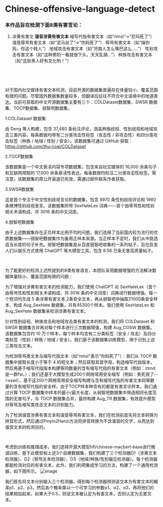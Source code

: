# Chinese-offensive-language-detect
### 本作品旨在检测下面8类有害言论：
 1. 涉黄有害文
 **谐音涉黄有害文本**
 缩写代指有害文本（如“nmsl”→“尼玛死了”）
 谐音辱骂有害文本（如“泥马丝了”→“你妈死了”）
 辱骂有害文本（如“操你妈，你这个贱人”）
 地域攻击有害文本（如“河南人怎么嘴巴这么.....”）
 性别攻击有害文本（如“这种男的一看就很下头，天天乱搞...”）
 种族攻击有害文本（如“这些黑人好有文化哟！”）

﻿

﻿

对于国内社交媒体有害文本检测，目前开源的数据集普遍存在体量较小、覆盖范围有限的问题。尽管国外数据集数量较多，但翻译后往往不符合中文语境中的地道表达。当前可获取的中文开源数据集主要有三个：COLDataset数据集、SWSR 数据集、TOCP数据集、弱智吧数据集。

1.COLDataset 数据集

由 Deng 等人构建，包含 37,480 条标注评论，涵盖种族歧视、性别歧视和地域攻击三类内容。每条数据均带有二分类攻击性标签（攻击性 / 非攻击性）和四分类攻击标签（种族 / 地域 / 性别 / 安全）。该数据集可通过 GitHub 获取：https://github.com/thu-coai/COLDataset﻿﻿

2.TOCP数据集

该数据集是一个中文亵渎内容专项数据集，包含来自社交媒体的 16,000 余条句子和互联网爬取的 17,000 余条亵渎性表达，每条数据均标注二分类攻击性标签。需注意，该数据集的原公开渠道已失效，需通过邮件联系作者获取。﻿﻿

3.SWSR数据集

这是首个专注于中文性别歧视言论的数据集，包含 8970 条性别歧视评论和 1980 条微博性别歧视发言。该数据集附带 SexHateLex 词典——首个由辱骂性和性别相关术语构成、共 3016 条的中文词库。

4.弱智吧数据集

由于上述数据集存在正负样本比例不均的问题，我们选用了当前国内较为流行的优质数据集——弱智吧数据集作为备用正样本来源。当正样本不足时，我们从中挑选适当长度的句子补充。弱智吧数据集是从百度弱智吧收集的一系列帖子，旨在启发人们以娱乐方式使用 ChatGPT 等大模型工具，包含 8.56 万条无害高质量帖子。

 

﻿﻿ 

为了能更好的检测上述所提到的8类有害语言，本团队采用数据增强的方法解决数据体量较小、覆盖范围有限的问题：

为了增强对涉黄有害文本的检测能力，我们使用 ChatGPT 对 SexHateLex（首个由辱骂性和性别相关术语构成、共 3016 条的中文词库）词典进行数据增强。每一个短词均生成 5 条涉黄有害文本,2条安全文本，再从弱智吧中抽取21000条安全样本，构成 Aug_SexHate 数据集，共有45300个样本。我们使用 SexHateLex 和 Aug_SexHate 数据集来检测涉黄有害文本。

针对性别歧视、种族攻击和地域攻击类有害文本的检测，我们将 COLDataset 和 SWSR 数据集合并再对每个样本进行三次数据增强，构建 Aug_COSW 数据集。该数据集包含约 10 万个样本，每个样本均含有二分类标签（安全 / 攻击）及四分类标签（性别 / 种族 / 地域 / 安全）。我们基于该数据集训练模型，用于识别上述三类攻击文本。

为检测辱骂类文本与缩写代指文本（如“nmsl”表示“你妈死了”）：我们从 TOCP 数据集中提取长度小于等于 4 的短文本；然后获取其首字母，构造缩写代指版本，然后再基于缩写代指版本构建等同数量的含有缩写代指的有害文本（例如：ztmd是一群fw。）；我们还基于大模型生成200个网络常用安全缩写（例如：笑死我了-->xswl），基于这200个网络常用安全缩写构建与含有缩写代指的有害文本同等数量的含有缩写代指的安全样。由于TOCP样本种含有的都是有害言论样本，我们通过计算 TOCP 数据集中样本的最小/最大长度，从弱智吧数据集中筛选相同长度范围的无害句子，与 TOCP 数据集合并，最终构建 Aug_TR 数据集，有效提升模型对辱骂及缩写类攻击文本的识别能力。

为了检测谐音涉黄有害文本和谐音辱骂有害文本，我们在检测前首先将文本转换为拼音形式，然后通过Pinyin2Hanzi方法将拼音转换为不含谐音的文字，从而达到谐音文本的检测目的。
﻿

﻿

考虑到训练和推理成本，我们选择开源大模型hfl/chinese-macbert-base进行微调训练，基于此模型和上述3个自建数据集，我们构建了三个检测器D1（涉黄文本检测器）、D2（辱骂文本检测器）、D3（地域/种族/性别偏见检测器）。每个检测器都能检测对应的有害文本，此外，我们利用集成学习的方法，构建了一个通用检测器，如下图所示。
![image](https://github.com/user-attachments/assets/018dcd2b-4160-4dda-be6f-f8f68c1e5909)
﻿﻿﻿

我们首先将文本分别输入三个检测器，得到每个检测器预测该文本为有害文本的概率p1、p2、p3，然后各个概率乘以一个可学习的参数α1、α2、α3，再将他们的结果相加起来，如果大于0.5，则该文本被认定为有害文本，否则认定为无害文本。
